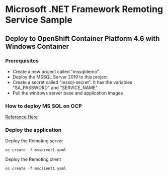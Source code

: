 # Microsoft .NET Framework Remoting Service Sample
## Deploy to OpenShift Container Platform 4.6 with Windows Container

### Prerequisites
- Create a new project called "mssqldemo"
- Deploy the MSSQL Server 2019 to this project
- Create a secret called "mssql-secret". It has the variables "SA_PASSWORD" and "SERVICE_NAME"
- Pull the windows server base and application images

### How to deploy MS SQL on OCP
[Reference Here](https://github.com/johwes/sqlworkshops-sqlonopenshift)

### Deploy the application
Deploy the Remoting server
```
oc create -f msserver1.yaml
```

Deploy the Remoting client
```
oc create -f msclient1.yaml
```
